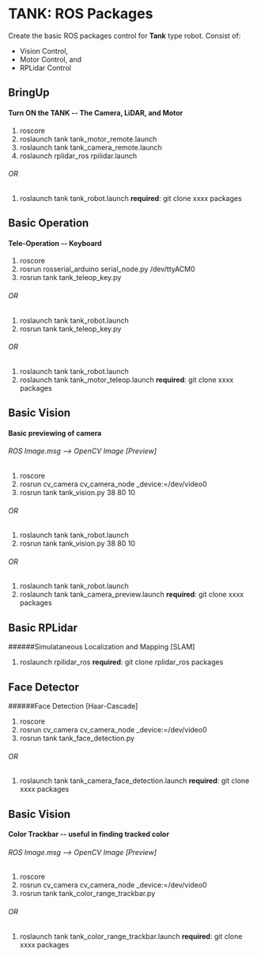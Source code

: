 # TANK: ROS Packages

Create the basic ROS packages control for **Tank** type robot. Consist of:
* Vision Control,
* Motor Control, and
* RPLidar Control

## BringUp
#### Turn ON the TANK -- The Camera, LiDAR, and Motor
1. roscore
2. roslaunch tank tank_motor_remote.launch
3. roslaunch tank tank_camera_remote.launch
4. roslaunch rplidar_ros rpilidar.launch

###### OR

1. roslaunch tank tank_robot.launch
**required**: git clone xxxx packages

## Basic Operation
#### Tele-Operation -- Keyboard
1. roscore
2. rosrun rosserial_arduino serial_node.py /dev/ttyACM0
3. rosrun tank tank_teleop_key.py

###### OR

1. roslaunch tank tank_robot.launch
2. rosrun tank tank_teleop_key.py

###### OR

1. roslaunch tank tank_robot.launch
2. roslaunch tank tank_motor_teleop.launch
**required**: git clone xxxx packages

## Basic Vision
#### Basic previewing of camera
###### ROS Image.msg --> OpenCV Image [Preview]

1. roscore
2. rosrun cv_camera cv_camera_node _device:=/dev/video0
3. rosrun tank tank_vision.py 38 80 10

###### OR

1. roslaunch tank tank_robot.launch
2. rosrun tank tank_vision.py 38 80 10

###### OR

1. roslaunch tank tank_robot.launch
2. roslaunch tank tank_camera_preview.launch
**required**: git clone xxxx packages

## Basic RPLidar
######Simulataneous Localization and Mapping [SLAM]
1. roslaunch rpilidar_ros
**required**: git clone rplidar_ros packages

## Face Detector
######Face Detection [Haar-Cascade]
1. roscore
2. rosrun cv_camera cv_camera_node _device:=/dev/video0
3. rosrun tank tank_face_detection.py

###### OR

1. roslaunch tank tank_camera_face_detection.launch
**required**: git clone xxxx packages

## Basic Vision
#### Color Trackbar -- useful in finding tracked color
###### ROS Image.msg --> OpenCV Image [Preview]
1. roscore
2. rosrun cv_camera cv_camera_node _device:=/dev/video0
3. rosrun tank tank_color_range_trackbar.py

###### OR

1. roslaunch tank tank_color_range_trackbar.launch
**required**: git clone xxxx packages
